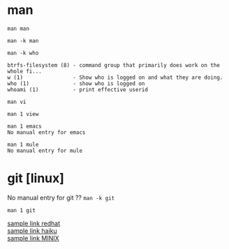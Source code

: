 
# man 
```
man man
```
```
man -k man
```
```
man -k who

btrfs-filesystem (8) - command group that primarily does work on the whole fi...
w (1)                - Show who is logged on and what they are doing.
who (1)              - show who is logged on
whoami (1)           - print effective userid
```

```
man vi
```
```
man 1 view
```
```
man 1 emacs
No manual entry for emacs
```
```
man 1 mule
No manual entry for mule
```

# git [linux]
No manual entry for git ??
```man -k git```
```
man 1 git
```
[sample link redhat](https://www.redhat.com/en)\
[sample link haiku](https://www.haiku-os.org/)\
[sample link MINIX](https://minix3.org/)
